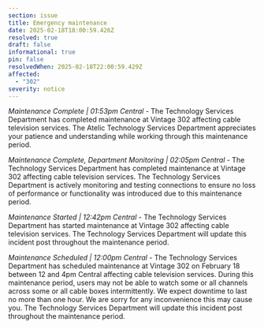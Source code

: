 ```yaml
---
section: issue
title: Emergency maintenance
date: 2025-02-18T18:00:59.426Z
resolved: true
draft: false
informational: true
pin: false
resolvedWhen: 2025-02-18T22:00:59.429Z
affected:
  - "302"
severity: notice
---
```

*Maintenance Complete | 01:53pm Central* - The Technology Services Department has completed maintenance at Vintage 302 affecting cable television services. The Atelic Technology Services Department appreciates your patience and understanding while working through this maintenance period.

*Maintenance Complete, Department Monitoring | 02:05pm Central* - The Technology Services Department has completed maintenance at Vintage 302 affecting cable television services. The Technology Services Department is actively monitoring and testing connections to ensure no loss of performance or functionality was introduced due to this maintenance period.

*Maintenance Started | 12:42pm Central* - The Technology Services Department has started maintenance at Vintage 302 affecting cable television services. The Technology Services Department will update this incident post throughout the maintenance period.

*Maintenance Scheduled | 12:00pm Central* - The Technology Services Department has scheduled maintenance at Vintage 302 on February 18 between 12 and 4pm Central affecting cable television services. During this maintenance period, users may not be able to watch some or all channels across some or all cable boxes intermittently. We expect downtime to last no more than one hour. We are sorry for any inconvenience this may cause you. The Technology Services Department will update this incident post throughout the maintenance period.